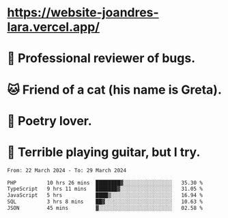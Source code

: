 # https://website-joandres-lara.vercel.app/
# 🐛 Professional reviewer of bugs.
# 🐱 Friend of a cat (his name is Greta).
# 📜 Poetry lover.
# 🎸 Terrible playing guitar, but I try.

<!--START_SECTION:waka-->

```txt
From: 22 March 2024 - To: 29 March 2024

PHP          10 hrs 26 mins  ████████▓░░░░░░░░░░░░░░░░   35.30 %
TypeScript   9 hrs 11 mins   ███████▓░░░░░░░░░░░░░░░░░   31.05 %
JavaScript   5 hrs           ████▒░░░░░░░░░░░░░░░░░░░░   16.94 %
SQL          3 hrs 8 mins    ██▓░░░░░░░░░░░░░░░░░░░░░░   10.63 %
JSON         45 mins         ▓░░░░░░░░░░░░░░░░░░░░░░░░   02.58 %
```

<!--END_SECTION:waka-->
